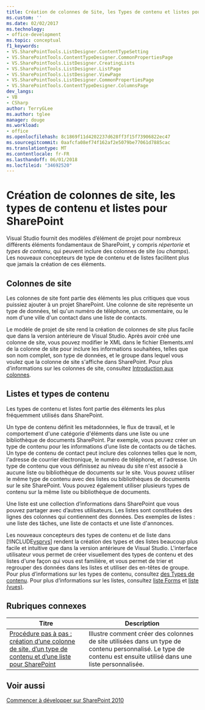 ```yaml
---
title: Création de colonnes de Site, les Types de contenu et listes pour SharePoint | Documents Microsoft
ms.custom: ''
ms.date: 02/02/2017
ms.technology:
- office-development
ms.topic: conceptual
f1_keywords:
- VS.SharePointTools.ListDesigner.ContentTypeSetting
- VS.SharePointTools.ContentTypeDesigner.CommonPropertiesPage
- VS.SharePointTools.ListDesigner.CreatingLists
- VS.SharePointTools.ListDesigner.ListPage
- VS.SharePointTools.ListDesigner.ViewPage
- VS.SharePointTools.ListDesigner.CommonPropertiesPage
- VS.SharePointTools.ContentTypeDesigner.ColumnsPage
dev_langs:
- VB
- CSharp
author: TerryGLee
ms.author: tglee
manager: douge
ms.workload:
- office
ms.openlocfilehash: 8c1869f11d4202237d628ff3f15f73906822ec47
ms.sourcegitcommit: 0aafcfa08ef74f162af2e5079be77061d7885cac
ms.translationtype: MT
ms.contentlocale: fr-FR
ms.lasthandoff: 06/01/2018
ms.locfileid: "34692520"
---
```

# <a name="creating-site-columns-content-types-and-lists-for-sharepoint"></a>Création de colonnes de site, les types de contenu et listes pour SharePoint
  Visual Studio fournit des modèles d’élément de projet pour nombreux différents éléments fondamentaux de SharePoint, y compris *répertorie* et *types de contenu*, qui peuvent inclure des colonnes de site (ou  *champs*). Les nouveaux concepteurs de type de contenu et de listes facilitent plus que jamais la création de ces éléments.  
  
## <a name="site-columns"></a>Colonnes de site
 Les colonnes de site font partie des éléments les plus critiques que vous puissiez ajouter à un projet SharePoint. Une colonne de site représente un type de données, tel qu'un numéro de téléphone, un commentaire, ou le nom d'une ville d'un contact dans une liste de contacts.  
  
 Le modèle de projet de site rend la création de colonnes de site plus facile que dans la version antérieure de Visual Studio. Après avoir créé une colonne de site, vous pouvez modifier le XML dans le fichier Elements.xml de la colonne de site pour inclure les informations souhaitées, telles que son nom complet, son type de données, et le groupe dans lequel vous voulez que la colonne de site s'affiche dans SharePoint. Pour plus d’informations sur les colonnes de site, consultez [Introduction aux colonnes](http://go.microsoft.com/fwlink/?LinkId=224996).  
  
## <a name="content-types-and-lists"></a>Listes et types de contenu
 Les types de contenu et listes font partie des éléments les plus fréquemment utilisés dans SharePoint.  
  
 Un type de contenu définit les métadonnées, le flux de travail, et le comportement d'une catégorie d'éléments dans une liste ou une bibliothèque de documents SharePoint. Par exemple, vous pouvez créer un type de contenu pour les informations d’une liste de contacts ou de tâches. Un type de contenu de contact peut inclure des colonnes telles que le nom, l'adresse de courrier électronique, le numéro de téléphone, et l'adresse. Un type de contenu que vous définissez au niveau du site n'est associé à aucune liste ou bibliothèque de documents sur le site. Vous pouvez utiliser le même type de contenu avec des listes ou bibliothèques de documents sur le site SharePoint. Vous pouvez également utiliser plusieurs types de contenu sur la même liste ou bibliothèque de documents.  
  
 Une liste est une collection d’informations dans SharePoint que vous pouvez partager avec d’autres utilisateurs. Les listes sont constituées des lignes des colonnes qui contiennent des données. Des exemples de listes : une liste des tâches, une liste de contacts et une liste d'annonces.  
  
 Les nouveaux concepteurs des types de contenu et de liste dans [!INCLUDE[vsprvs](../sharepoint/includes/vsprvs-md.md)] rendent la création des types et des listes beaucoup plus facile et intuitive que dans la version antérieure de Visual Studio. L'interface utilisateur vous permet de créer visuellement des types de contenu et des listes d'une façon qui vous est familière, et vous permet de trier et regrouper des données dans les listes et utiliser des en-têtes de groupe. Pour plus d’informations sur les types de contenu, consultez [des Types de contenu](http://go.microsoft.com/fwlink/?LinkId=224997). Pour plus d’informations sur les listes, consultez [liste Forms](http://go.microsoft.com/fwlink/?LinkId=224998) et [liste (vues)](http://go.microsoft.com/fwlink/?LinkId=224999).  
  
## <a name="related-topics"></a>Rubriques connexes
  
|Titre|Description|  
|-----------|-----------------|  
|[Procédure pas à pas : création d’une colonne de site, d’un type de contenu et d’une liste pour SharePoint](../sharepoint/walkthrough-create-a-site-column-content-type-and-list-for-sharepoint.md)|Illustre comment créer des colonnes de site utilisées dans un type de contenu personnalisé. Le type de contenu est ensuite utilisé dans une liste personnalisée.|  
  
## <a name="see-also"></a>Voir aussi
 [Commencer à développer sur SharePoint 2010](http://go.microsoft.com/fwlink/?LinkId=225000)  
  
 